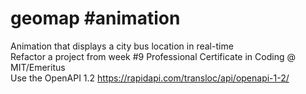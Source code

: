 # geomap #animation
Animation that displays a city bus location in real-time <br />
Refactor a project from week #9 Professional Certificate in Coding @ MIT/Emeritus<br />
Use the OpenAPI 1.2 https://rapidapi.com/transloc/api/openapi-1-2/
